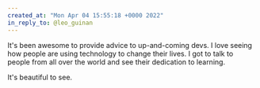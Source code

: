 ```yaml
---
created_at: "Mon Apr 04 15:55:18 +0000 2022"
in_reply_to: @leo_guinan
---
```


It's been awesome to provide advice to up-and-coming devs. I love seeing how people are using technology to change their lives. I got to talk to people from all over the world and see their dedication to learning.

It's beautiful to see.